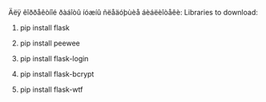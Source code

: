 Äëÿ êîððåêòíîé ðàáîòû íóæíû ñëåäóþùèå áèáëèîòåêè:
Libraries to download:

1) pip install flask

2) pip install peewee

3) pip install flask-login

4) pip install flask-bcrypt

5) pip install flask-wtf
